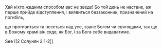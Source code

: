 Хай ніхто жадним способом вас не зведе! Бо той день не настане, аж перше прийде відступлення, і виявиться беззаконник, призначений на погибіль,

що противиться та несеться над усе, зване Богом чи святощами, так що в Божому храмі він сяде, як Бог, і за Бога себе видаватиме.

See [[2 Солунян 2 1-2]]
